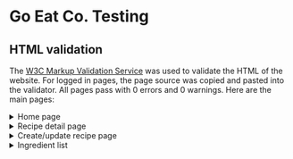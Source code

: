 # Go Eat Co. Testing

## HTML validation

The [W3C Markup Validation Service](https://validator.w3.org/) was used to validate the HTML of the website. For logged in pages, the page source was copied and pasted into the validator. All pages pass with 0 errors and 0 warnings. Here are the main pages:

<details><summary>Home page</summary>
<img src="docs/testing/html-home.png">
</details>
<details><summary>Recipe detail page</summary>
<img src="docs/testing/html-recipe-detail.png">
</details>
<details><summary>Create/update recipe page</summary>
<img src="docs/testing/html-recipe-create-update.png">
</details>
<details><summary>Ingredient list</summary>
<img src="docs/testing/html-ingredient-list.png">
</details>